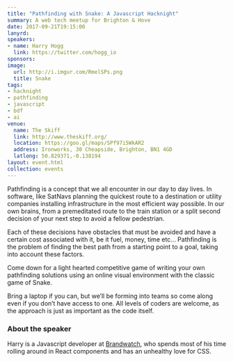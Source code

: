 ```yaml
---
title: "Pathfinding with Snake: A Javascript Hacknight"
summary: A web tech meetup for Brighton & Hove
date: 2017-09-21T19:15:00
lanyrd: 
speakers:
- name: Harry Hogg
  link: https://twitter.com/hogg_io
sponsors:
image:
  url: http://i.imgur.com/RmelSPs.png
  title: Snake
tags:
- hacknight
- pathfinding
- javascript
- bdf
- ai
venue:
  name: The Skiff
  link: http://www.theskiff.org/
  location: https://goo.gl/maps/SPf97i5WkAR2
  address: Ironworks, 30 Cheapside, Brighton, BN1 4GD
  latlong: 50.829371,-0.138194
layout: event.html
collection: events
---
```


Pathfinding is a concept that we all encounter in our day to day lives. In software, like SatNavs planning the quickest route to a destination or utility companies installing infrastructure in the most efficient way possible. In our own brains, from a premeditated route to the train station or a split second decision of your next step to avoid a fellow pedestrian.

Each of these decisions have obstacles that must be avoided and have a certain cost associated with it, be it fuel, money, time etc... Pathfinding is the problem of finding the best path from a starting point to a goal, taking into account these factors.

Come down for a light hearted competitive game of writing your own pathfinding solutions using an online visual environment with the classic game of Snake.

Bring a laptop if you can, but we’ll be forming into teams so come along even if you don’t have access to one. All levels of coders are welcome, as the approach is just as important as the code itself.

### About the speaker

Harry is a Javascript developer at [Brandwatch](www.brandwatch.com), who spends most of his time rolling around in React components and has an unhealthy love for CSS.

